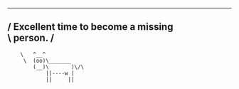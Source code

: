  ____________________________________ 
/ Excellent time to become a missing \
\ person.                            /
 ------------------------------------ 
        \   ^__^
         \  (oo)\_______
            (__)\       )\/\
                ||----w |
                ||     ||
